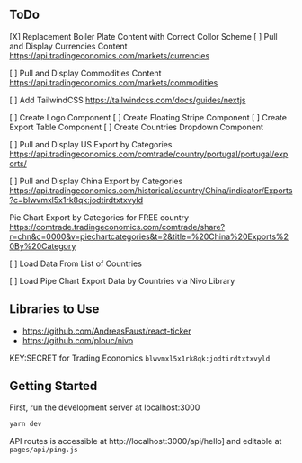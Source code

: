 ## ToDo
[X] Replacement Boiler Plate Content with Correct Collor Scheme
[ ] Pull and Display Currencies Content
https://api.tradingeconomics.com/markets/currencies

[ ] Pull and Display Commodities Content
https://api.tradingeconomics.com/markets/commodities

[ ] Add TailwindCSS 
https://tailwindcss.com/docs/guides/nextjs

[ ] Create Logo Component
[ ] Create Floating Stripe Component
[ ] Create Export Table Component
[ ] Create Countries Dropdown Component



[ ] Pull and Display US Export by Categories
https://api.tradingeconomics.com/comtrade/country/portugal/portugal/exports/

[ ] Pull and Display China Export by Categories 
https://api.tradingeconomics.com/historical/country/China/indicator/Exports?c=blwvmxl5x1rk8qk:jodtirdtxtxvyld

Pie Chart Export by Categories for FREE country
https://comtrade.tradingeconomics.com/comtrade/share?r=chn&c=0000&v=piechartcategories&t=2&title=%20China%20Exports%20By%20Category


[ ] Load Data From List of Countries

[ ] Load Pipe Chart Export Data by Countries via Nivo Library

## Libraries to Use
- https://github.com/AndreasFaust/react-ticker 
- https://github.com/plouc/nivo

KEY:SECRET for Trading Economics
`
blwvmxl5x1rk8qk:jodtirdtxtxvyld
`

## Getting Started

First, run the development server at localhost:3000

```bash
yarn dev
```

API routes is accessible at http://localhost:3000/api/hello] and editable at `pages/api/ping.js`


